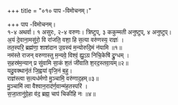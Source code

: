 +++
title = "०१० पाप -विमोचनम्।"

+++
पाप -विमोचनम्।  
१-४ अथर्वा। १ असुरः, २-४ वरुणः। त्रिष्टुप्, ३ ककुम्मती अनुष्टुप्, ४ अनुष्टुप्।  
अ॒यं दे॒वाना॒मसु॑रो॒ वि रा॑जति॒ वशा॒ हि स॒त्या वरु॑णस्य॒ राज्ञः॑ ।  
तत॒स्परि॒ ब्रह्म॑णा॒ शाश॑दान उ॒ग्रस्य॑ म॒न्योरुदि॒मं न॑यामि ॥१॥  
नम॑स्ते राजन् वरुणास्तु म॒न्यवे॒ विश्वं॒ ह्यु॒ऽग्र निचि॒केषि॑ द्रु॒ग्धम् ।  
स॒हस्र॑म॒न्यान् प्र सु॑वामि सा॒कं श॒तं जी॑वाति श॒रद॒स्तवा॒यम्॥२॥  
यदु॒वक्थानृ॑तं जि॒ह्वया॑ वृजि॒नं ब॒हु।  
राज्ञ॑स्त्वा स॒त्यध॑र्मणो मु॒ञ्चामि॒ वरु॑णाद॒हम्॥३॥  
मु॒ञ्चामि॑ त्वा वैश्वान॒राद॑र्ण॒वान्म॑ह॒तस्परि॑ ।  
स॒जा॒तानु॑ग्रे॒हा व॑द॒ ब्रह्म॒ चाप॑ चिकीहि नः ॥४॥